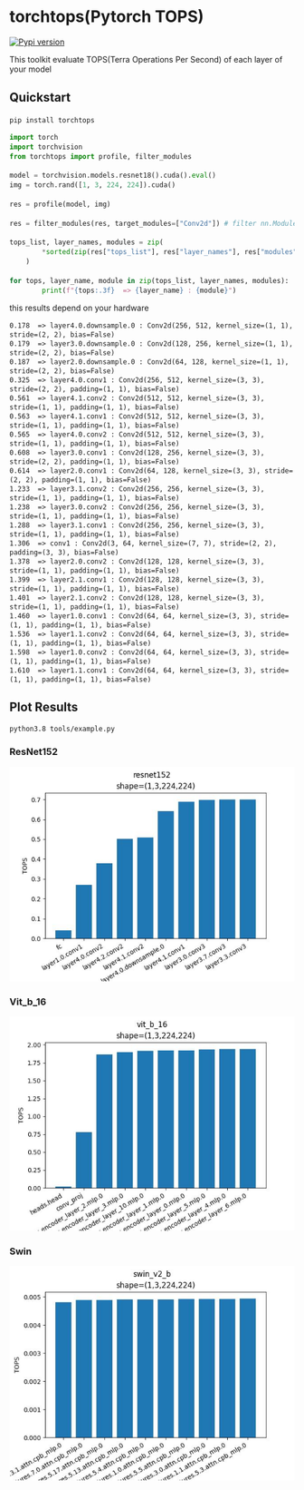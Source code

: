 # torchtops(Pytorch TOPS)
[![Pypi version](https://img.shields.io/pypi/v/torchtops.svg)](https://pypi.org/project/torchtops/)

This toolkit evaluate TOPS(Terra Operations Per Second) of each layer of your model

## Quickstart

`pip install torchtops`

```python
import torch
import torchvision
from torchtops import profile, filter_modules

model = torchvision.models.resnet18().cuda().eval()
img = torch.rand([1, 3, 224, 224]).cuda()

res = profile(model, img)

res = filter_modules(res, target_modules=["Conv2d"]) # filter nn.Module you want to get

tops_list, layer_names, modules = zip(
        *sorted(zip(res["tops_list"], res["layer_names"], res["modules"]))
    )

for tops, layer_name, module in zip(tops_list, layer_names, modules):
        print(f"{tops:.3f}  => {layer_name} : {module}")
```

this results depend on your hardware
```
0.178  => layer4.0.downsample.0 : Conv2d(256, 512, kernel_size=(1, 1), stride=(2, 2), bias=False)
0.179  => layer3.0.downsample.0 : Conv2d(128, 256, kernel_size=(1, 1), stride=(2, 2), bias=False)
0.187  => layer2.0.downsample.0 : Conv2d(64, 128, kernel_size=(1, 1), stride=(2, 2), bias=False)
0.325  => layer4.0.conv1 : Conv2d(256, 512, kernel_size=(3, 3), stride=(2, 2), padding=(1, 1), bias=False)
0.561  => layer4.1.conv2 : Conv2d(512, 512, kernel_size=(3, 3), stride=(1, 1), padding=(1, 1), bias=False)
0.563  => layer4.1.conv1 : Conv2d(512, 512, kernel_size=(3, 3), stride=(1, 1), padding=(1, 1), bias=False)
0.565  => layer4.0.conv2 : Conv2d(512, 512, kernel_size=(3, 3), stride=(1, 1), padding=(1, 1), bias=False)
0.608  => layer3.0.conv1 : Conv2d(128, 256, kernel_size=(3, 3), stride=(2, 2), padding=(1, 1), bias=False)
0.614  => layer2.0.conv1 : Conv2d(64, 128, kernel_size=(3, 3), stride=(2, 2), padding=(1, 1), bias=False)
1.233  => layer3.1.conv2 : Conv2d(256, 256, kernel_size=(3, 3), stride=(1, 1), padding=(1, 1), bias=False)
1.238  => layer3.0.conv2 : Conv2d(256, 256, kernel_size=(3, 3), stride=(1, 1), padding=(1, 1), bias=False)
1.288  => layer3.1.conv1 : Conv2d(256, 256, kernel_size=(3, 3), stride=(1, 1), padding=(1, 1), bias=False)
1.306  => conv1 : Conv2d(3, 64, kernel_size=(7, 7), stride=(2, 2), padding=(3, 3), bias=False)
1.378  => layer2.0.conv2 : Conv2d(128, 128, kernel_size=(3, 3), stride=(1, 1), padding=(1, 1), bias=False)
1.399  => layer2.1.conv1 : Conv2d(128, 128, kernel_size=(3, 3), stride=(1, 1), padding=(1, 1), bias=False)
1.401  => layer2.1.conv2 : Conv2d(128, 128, kernel_size=(3, 3), stride=(1, 1), padding=(1, 1), bias=False)
1.460  => layer1.0.conv1 : Conv2d(64, 64, kernel_size=(3, 3), stride=(1, 1), padding=(1, 1), bias=False)
1.536  => layer1.1.conv2 : Conv2d(64, 64, kernel_size=(3, 3), stride=(1, 1), padding=(1, 1), bias=False)
1.598  => layer1.0.conv2 : Conv2d(64, 64, kernel_size=(3, 3), stride=(1, 1), padding=(1, 1), bias=False)
1.610  => layer1.1.conv1 : Conv2d(64, 64, kernel_size=(3, 3), stride=(1, 1), padding=(1, 1), bias=False)
```


## Plot Results

```
python3.8 tools/example.py
```

### ResNet152
<img src="resources/resnet152.jpg" width="600">

### Vit_b_16
<img src="resources/vit_b_16.jpg" width="600">

### Swin
<img src="resources/swin_v2_b.jpg" width="600">
